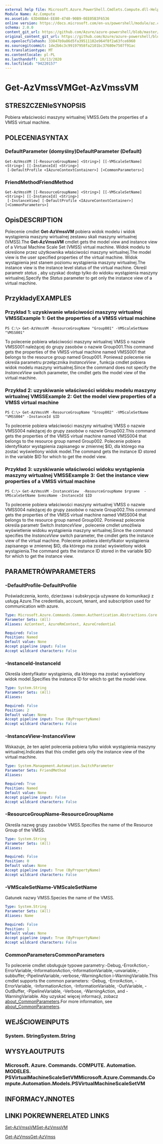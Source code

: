 ```yaml
---
external help file: Microsoft.Azure.PowerShell.Cmdlets.Compute.dll-Help.xml
Module Name: Az.Compute
ms.assetid: 63D48BA4-EE80-4740-90B9-0EE05B3F6536
online version: https://docs.microsoft.com/en-us/powershell/module/az.compute/get-azvmssvm
schema: 2.0.0
content_git_url: https://github.com/Azure/azure-powershell/blob/master/src/Compute/Compute/help/Get-AzVmssVM.md
original_content_git_url: https://github.com/Azure/azure-powershell/blob/master/src/Compute/Compute/help/Get-AzVmssVM.md
ms.openlocfilehash: 33847b9a86d5fa39511102e964f8f2a63fce6960
ms.sourcegitcommit: 1de2b6c3c99197958fa2101bc37680e7507f91ac
ms.translationtype: MT
ms.contentlocale: pl-PL
ms.lasthandoff: 10/13/2020
ms.locfileid: "94220157"
---
```

# <span data-ttu-id="352db-101">Get-AzVmssVM</span><span class="sxs-lookup"><span data-stu-id="352db-101">Get-AzVmssVM</span></span>

## <span data-ttu-id="352db-102">STRESZCZENIe</span><span class="sxs-lookup"><span data-stu-id="352db-102">SYNOPSIS</span></span>
<span data-ttu-id="352db-103">Pobiera właściwości maszyny wirtualnej VMSS.</span><span class="sxs-lookup"><span data-stu-id="352db-103">Gets the properties of a VMSS virtual machine.</span></span>

## <span data-ttu-id="352db-104">POLECENIA</span><span class="sxs-lookup"><span data-stu-id="352db-104">SYNTAX</span></span>

### <span data-ttu-id="352db-105">DefaultParameter (domyślny)</span><span class="sxs-lookup"><span data-stu-id="352db-105">DefaultParameter (Default)</span></span>
```
Get-AzVmssVM [[-ResourceGroupName] <String>] [[-VMScaleSetName] <String>] [[-InstanceId] <String>]
 [-DefaultProfile <IAzureContextContainer>] [<CommonParameters>]
```

### <span data-ttu-id="352db-106">FriendMethod</span><span class="sxs-lookup"><span data-stu-id="352db-106">FriendMethod</span></span>
```
Get-AzVmssVM [[-ResourceGroupName] <String>] [[-VMScaleSetName] <String>] [[-InstanceId] <String>]
 [-InstanceView] [-DefaultProfile <IAzureContextContainer>] [<CommonParameters>]
```

## <span data-ttu-id="352db-107">Opis</span><span class="sxs-lookup"><span data-stu-id="352db-107">DESCRIPTION</span></span>
<span data-ttu-id="352db-108">Polecenie cmdlet **Get-AzVmssVM** pobiera widok modelu i widok wystąpienia maszyny wirtualnej zestawu skali maszyny wirtualnej (VMSS).</span><span class="sxs-lookup"><span data-stu-id="352db-108">The **Get-AzVmssVM** cmdlet gets the model view and instance view of a Virtual Machine Scale Set (VMSS) virtual machine.</span></span>
<span data-ttu-id="352db-109">Widok modelu to określone przez użytkownika właściwości maszyny wirtualnej.</span><span class="sxs-lookup"><span data-stu-id="352db-109">The model view is the user specified properties of the virtual machine.</span></span>
<span data-ttu-id="352db-110">Widok wystąpienia jest stanem poziomu wystąpienia maszyny wirtualnej.</span><span class="sxs-lookup"><span data-stu-id="352db-110">The instance view is the instance level status of the virtual machine.</span></span>
<span data-ttu-id="352db-111">Określ parametr *status* , aby uzyskać dostęp tylko do widoku wystąpienia maszyny wirtualnej.</span><span class="sxs-lookup"><span data-stu-id="352db-111">Specify the *Status* parameter to get only the instance view of a virtual machine.</span></span>

## <span data-ttu-id="352db-112">Przykłady</span><span class="sxs-lookup"><span data-stu-id="352db-112">EXAMPLES</span></span>

### <span data-ttu-id="352db-113">Przykład 1: uzyskiwanie właściwości maszyny wirtualnej VMSS</span><span class="sxs-lookup"><span data-stu-id="352db-113">Example 1: Get the properties of a VMSS virtual machine</span></span>
```
PS C:\> Get-AzVmssVM -ResourceGroupName "Group001" -VMScaleSetName "VMSS001"
```

<span data-ttu-id="352db-114">To polecenie pobiera właściwości maszyny wirtualnej VMSS o nazwie VMSS001 należącej do grupy zasobów o nazwie Group001.</span><span class="sxs-lookup"><span data-stu-id="352db-114">This command gets the properties of the VMSS virtual machine named VMSS001 that belongs to the resource group named Group001.</span></span>
<span data-ttu-id="352db-115">Ponieważ polecenie nie określa parametru przełącznika *InstanceView* , funkcja cmdlet pobiera widok modelu maszyny wirtualnej.</span><span class="sxs-lookup"><span data-stu-id="352db-115">Since the command does not specify the *InstanceView* switch parameter, the cmdlet gets the model view of the virtual machine.</span></span>

### <span data-ttu-id="352db-116">Przykład 2: uzyskiwanie właściwości widoku modelu maszyny wirtualnej VMSS</span><span class="sxs-lookup"><span data-stu-id="352db-116">Example 2: Get the model view properties of a VMSS virtual machine</span></span>
```
PS C:\> Get-AzVmssVM -ResourceGroupName "Group002" -VMScaleSetName "VMSS004" -InstanceId $ID
```

<span data-ttu-id="352db-117">To polecenie pobiera właściwości maszyny wirtualnej VMSS o nazwie VMSS004 należącej do grupy zasobów o nazwie Group002.</span><span class="sxs-lookup"><span data-stu-id="352db-117">This command gets the properties of the VMSS virtual machine named VMSS004 that belongs to the resource group named Group002.</span></span>
<span data-ttu-id="352db-118">Polecenie pobiera identyfikator wystąpienia zapisanego w zmiennej $ID, dla którego ma zostać wyświetlony widok model.</span><span class="sxs-lookup"><span data-stu-id="352db-118">The command gets the instance ID stored in the variable $ID for which to get the model view.</span></span>

### <span data-ttu-id="352db-119">Przykład 3: uzyskiwanie właściwości widoku wystąpienia maszyny wirtualnej VMSS</span><span class="sxs-lookup"><span data-stu-id="352db-119">Example 3: Get the instance view properties of a VMSS virtual machine</span></span>
```
PS C:\> Get-AzVmssVM -InstanceView  -ResourceGroupName $rgname  -VMScaleSetName $vmssName -InstanceId $ID
```

<span data-ttu-id="352db-120">To polecenie pobiera właściwości maszyny wirtualnej VMSS o nazwie VMSS004 należącej do grupy zasobów o nazwie Group002.</span><span class="sxs-lookup"><span data-stu-id="352db-120">This command gets the properties of the VMSS virtual machine named VMSS004 that belongs to the resource group named Group002.</span></span>
<span data-ttu-id="352db-121">Ponieważ polecenie określa parametr Switch *InstanceView* , polecenie cmdlet umożliwia wyświetlenie widoku wystąpienia maszyny wirtualnej.</span><span class="sxs-lookup"><span data-stu-id="352db-121">Since the command specifies the *InstanceView* switch parameter, the cmdlet gets the instance view of the virtual machine.</span></span>
<span data-ttu-id="352db-122">Polecenie pobiera identyfikator wystąpienia zapisanego w zmiennej $ID, dla którego ma zostać wyświetlony widok wystąpienia.</span><span class="sxs-lookup"><span data-stu-id="352db-122">The command gets the instance ID stored in the variable $ID for which to get the instance view.</span></span>

## <span data-ttu-id="352db-123">PARAMETRÓW</span><span class="sxs-lookup"><span data-stu-id="352db-123">PARAMETERS</span></span>

### <span data-ttu-id="352db-124">-DefaultProfile</span><span class="sxs-lookup"><span data-stu-id="352db-124">-DefaultProfile</span></span>
<span data-ttu-id="352db-125">Poświadczenia, konto, dzierżawa i subskrypcja używane do komunikacji z usługą Azure.</span><span class="sxs-lookup"><span data-stu-id="352db-125">The credentials, account, tenant, and subscription used for communication with azure.</span></span>

```yaml
Type: Microsoft.Azure.Commands.Common.Authentication.Abstractions.Core.IAzureContextContainer
Parameter Sets: (All)
Aliases: AzContext, AzureRmContext, AzureCredential

Required: False
Position: Named
Default value: None
Accept pipeline input: False
Accept wildcard characters: False
```

### <span data-ttu-id="352db-126">-InstanceId</span><span class="sxs-lookup"><span data-stu-id="352db-126">-InstanceId</span></span>
<span data-ttu-id="352db-127">Określa identyfikator wystąpienia, dla którego ma zostać wyświetlony widok model.</span><span class="sxs-lookup"><span data-stu-id="352db-127">Specifies the instance ID for which to get the model view.</span></span>

```yaml
Type: System.String
Parameter Sets: (All)
Aliases:

Required: False
Position: 2
Default value: None
Accept pipeline input: True (ByPropertyName)
Accept wildcard characters: False
```

### <span data-ttu-id="352db-128">-InstanceView</span><span class="sxs-lookup"><span data-stu-id="352db-128">-InstanceView</span></span>
<span data-ttu-id="352db-129">Wskazuje, że ten aplet polecenia pobiera tylko widok wystąpienia maszyny wirtualnej.</span><span class="sxs-lookup"><span data-stu-id="352db-129">Indicates that this cmdlet gets only the instance view of the virtual machine.</span></span>

```yaml
Type: System.Management.Automation.SwitchParameter
Parameter Sets: FriendMethod
Aliases:

Required: True
Position: Named
Default value: None
Accept pipeline input: False
Accept wildcard characters: False
```

### <span data-ttu-id="352db-130">-ResourceGroupName</span><span class="sxs-lookup"><span data-stu-id="352db-130">-ResourceGroupName</span></span>
<span data-ttu-id="352db-131">Określa nazwę grupy zasobów VMSS.</span><span class="sxs-lookup"><span data-stu-id="352db-131">Specifies the name of the Resource Group of the VMSS.</span></span>

```yaml
Type: System.String
Parameter Sets: (All)
Aliases:

Required: False
Position: 0
Default value: None
Accept pipeline input: True (ByPropertyName)
Accept wildcard characters: False
```

### <span data-ttu-id="352db-132">-VMScaleSetName</span><span class="sxs-lookup"><span data-stu-id="352db-132">-VMScaleSetName</span></span>
<span data-ttu-id="352db-133">Gatunek nazwy VMSS.</span><span class="sxs-lookup"><span data-stu-id="352db-133">Species the name of the VMSS.</span></span>

```yaml
Type: System.String
Parameter Sets: (All)
Aliases: Name

Required: False
Position: 1
Default value: None
Accept pipeline input: True (ByPropertyName)
Accept wildcard characters: False
```

### <span data-ttu-id="352db-134">CommonParameters</span><span class="sxs-lookup"><span data-stu-id="352db-134">CommonParameters</span></span>
<span data-ttu-id="352db-135">To polecenie cmdlet obsługuje typowe parametry:-Debug,-ErrorAction,-ErrorVariable,-InformationAction,-InformationVariable,-unvariable,-subbuffer,-PipelineVariable,-verbose,-WarningAction i-WarningVariable.</span><span class="sxs-lookup"><span data-stu-id="352db-135">This cmdlet supports the common parameters: -Debug, -ErrorAction, -ErrorVariable, -InformationAction, -InformationVariable, -OutVariable, -OutBuffer, -PipelineVariable, -Verbose, -WarningAction, and -WarningVariable.</span></span> <span data-ttu-id="352db-136">Aby uzyskać więcej informacji, zobacz [about_CommonParameters](http://go.microsoft.com/fwlink/?LinkID=113216).</span><span class="sxs-lookup"><span data-stu-id="352db-136">For more information, see [about_CommonParameters](http://go.microsoft.com/fwlink/?LinkID=113216).</span></span>

## <span data-ttu-id="352db-137">WEJŚCIOWE</span><span class="sxs-lookup"><span data-stu-id="352db-137">INPUTS</span></span>

### <span data-ttu-id="352db-138">System. String</span><span class="sxs-lookup"><span data-stu-id="352db-138">System.String</span></span>

## <span data-ttu-id="352db-139">WYSYŁA</span><span class="sxs-lookup"><span data-stu-id="352db-139">OUTPUTS</span></span>

### <span data-ttu-id="352db-140">Microsoft. Azure. Commands. COMPUTE. Automation. MODELES. PSVirtualMachineScaleSetVM</span><span class="sxs-lookup"><span data-stu-id="352db-140">Microsoft.Azure.Commands.Compute.Automation.Models.PSVirtualMachineScaleSetVM</span></span>

## <span data-ttu-id="352db-141">INFORMACYJN</span><span class="sxs-lookup"><span data-stu-id="352db-141">NOTES</span></span>

## <span data-ttu-id="352db-142">LINKI POKREWNE</span><span class="sxs-lookup"><span data-stu-id="352db-142">RELATED LINKS</span></span>

[<span data-ttu-id="352db-143">Set-AzVmssVM</span><span class="sxs-lookup"><span data-stu-id="352db-143">Set-AzVmssVM</span></span>](./Set-AzVmssVM.md)

[<span data-ttu-id="352db-144">Get-AzVmss</span><span class="sxs-lookup"><span data-stu-id="352db-144">Get-AzVmss</span></span>](./Get-AzVmss.md)



